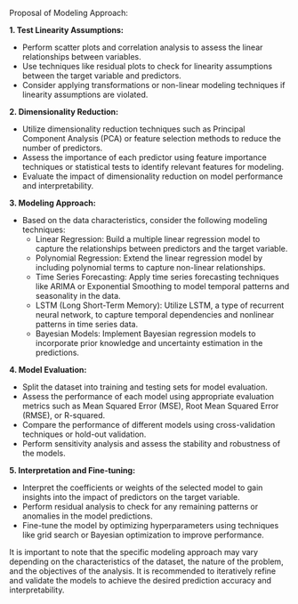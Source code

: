 Proposal of Modeling Approach:

**1. Test Linearity Assumptions:**
- Perform scatter plots and correlation analysis to assess the linear relationships between variables.
- Use techniques like residual plots to check for linearity assumptions between the target variable and predictors.
- Consider applying transformations or non-linear modeling techniques if linearity assumptions are violated.

**2. Dimensionality Reduction:**
- Utilize dimensionality reduction techniques such as Principal Component Analysis (PCA) or feature selection methods to reduce the number of predictors.
- Assess the importance of each predictor using feature importance techniques or statistical tests to identify relevant features for modeling.
- Evaluate the impact of dimensionality reduction on model performance and interpretability.

**3. Modeling Approach:**
- Based on the data characteristics, consider the following modeling techniques:
  - Linear Regression: Build a multiple linear regression model to capture the relationships between predictors and the target variable.
  - Polynomial Regression: Extend the linear regression model by including polynomial terms to capture non-linear relationships.
  - Time Series Forecasting: Apply time series forecasting techniques like ARIMA or Exponential Smoothing to model temporal patterns and seasonality in the data.
  - LSTM (Long Short-Term Memory): Utilize LSTM, a type of recurrent neural network, to capture temporal dependencies and nonlinear patterns in time series data.
  - Bayesian Models: Implement Bayesian regression models to incorporate prior knowledge and uncertainty estimation in the predictions.

**4. Model Evaluation:**
- Split the dataset into training and testing sets for model evaluation.
- Assess the performance of each model using appropriate evaluation metrics such as Mean Squared Error (MSE), Root Mean Squared Error (RMSE), or R-squared.
- Compare the performance of different models using cross-validation techniques or hold-out validation.
- Perform sensitivity analysis and assess the stability and robustness of the models.

**5. Interpretation and Fine-tuning:**
- Interpret the coefficients or weights of the selected model to gain insights into the impact of predictors on the target variable.
- Perform residual analysis to check for any remaining patterns or anomalies in the model predictions.
- Fine-tune the model by optimizing hyperparameters using techniques like grid search or Bayesian optimization to improve performance.

It is important to note that the specific modeling approach may vary depending on the characteristics of the dataset, the nature of the problem, and the objectives of the analysis. It is recommended to iteratively refine and validate the models to achieve the desired prediction accuracy and interpretability.

